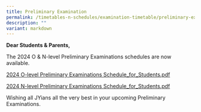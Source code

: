 ```yaml
---
title: Preliminary Examination
permalink: /timetables-n-schedules/examination-timetable/preliminary-examination/
description: ""
variant: markdown
---
```

<p><strong>Dear Students &amp; Parents,</strong></p>
<p>The 2024 O &amp; N-level Preliminary Examinations schedules are now available.

	
</p><p>
	
<a href="https://drive.google.com/file/d/17AF8JC5wse5X3g6jnGHdzWtYZhXKyhdk/view?usp=sharing">2024 O-level Preliminary Examinations Schedule_for_Students.pdf</a>
</p>
	
<p></p><p>
<a href="https://drive.google.com/file/d/1T1TZHBwB3ad33Q6Q9tY8OSOorklTAdLV/view?usp=drive_link">2024 N-level Preliminary Examinations Schedule_for_Students.pdf</a>
</p>






<p></p><p>Wishing all JYians all the very best in your upcoming Preliminary Examinations.</p>